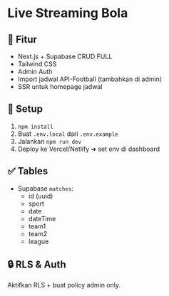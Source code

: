 # Live Streaming Bola

## 📌 Fitur
- Next.js + Supabase CRUD FULL
- Tailwind CSS
- Admin Auth
- Import jadwal API-Football (tambahkan di admin)
- SSR untuk homepage jadwal

## 🚀 Setup

1. `npm install`
2. Buat `.env.local` dari `.env.example`
3. Jalankan `npm run dev`
4. Deploy ke Vercel/Netlify ➜ set env di dashboard

## ✅ Tables
- Supabase `matches`:
  - id (uuid)
  - sport
  - date
  - dateTime
  - team1
  - team2
  - league

## 🔒 RLS & Auth
Aktifkan RLS + buat policy admin only.
